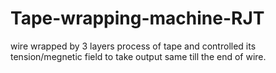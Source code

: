 # Tape-wrapping-machine-RJT
wire wrapped by 3 layers process of tape and controlled its tension/megnetic field to take output same till the end of wire.
